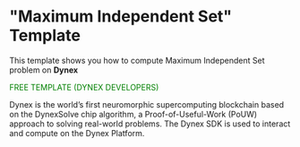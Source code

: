 # "Maximum Independent Set" Template
This template shows you how to compute Maximum Independent Set problem on <strong>Dynex</strong>

<p style="color: green;">FREE TEMPLATE (DYNEX DEVELOPERS)</p>

Dynex is the world’s first neuromorphic supercomputing blockchain based on the DynexSolve chip algorithm, a Proof-of-Useful-Work (PoUW) approach to solving real-world problems. The Dynex SDK is used to interact and compute on the Dynex Platform.
